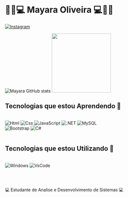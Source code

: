 # 👩‍💻💻 Mayara Oliveira 💻👩‍💻

[![Instagram](https://img.shields.io/badge/Instagram-E4405F?style=for-the-badge&logo=instagram&logoColor=white)](https://www.instagram.com/_mayara_oliv)

![Mayara GitHub stats](https://github-readme-stats.vercel.app/api?username=MayaraOliveir&show_icons=true&theme=tokyonight)
 <img height="195em" src="https://github-readme-stats.vercel.app/api/top-langs/?username=MayaraOliveir&layout-compact&langs_count=16&theme=dark"/>

## Tecnologias que estou Aprendendo 🧠

<div style="display: inline_block"><br/>
<img alt="Html" src="https://img.shields.io/badge/HTML-239120?style=for-the-badge&logo=html5&logoColor=white" />
<img alt="Css" src="https://img.shields.io/badge/CSS-239120?&style=for-the-badge&logo=css3&logoColor=white" />
<img alt="JavaScript" src="https://img.shields.io/badge/JavaScript-F7DF1E?style=for-the-badge&logo=javascript&logoColor=black" />
<img alt=".NET" src="https://img.shields.io/badge/.NET-5C2D91?style=for-the-badge&logo=.net&logoColor=white" />
<img alt="MySQL" src="https://img.shields.io/badge/MySQL-00000F?style=for-the-badge&logo=mysql&logoColor=white" />
<br>
<img alt="Bootstrap" src="https://img.shields.io/badge/Bootstrap-563D7C?style=for-the-badge&logo=bootstrap&logoColor=white" />
<img alt="C#" src="https://img.shields.io/badge/C%23-239120?style=for-the-badge&logo=c-sharp&logoColor=white" />

<div style="display: inline_block"><br/>

## Tecnologias que estou Utilizando 🔧

<div style="display: inline_block"><br/>
<img alt="Windows" src="https://img.shields.io/badge/Windows-0078D6?style=for-the-badge&logo=windows&logoColor=white" />
<img alt="VsCode" src="https://img.shields.io/badge/Visual_Studio_Code-0078D4?style=for-the-badge&logo=visual%20studio%20code&logoColor=white" />

<br/><br/>


💻 Estudante de Analise e Desenvolvimento de Sistemas 💻<br>
